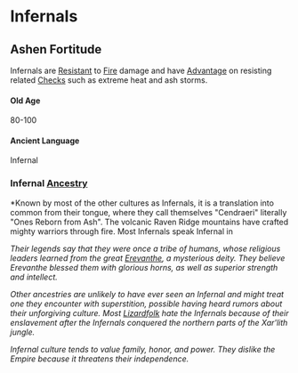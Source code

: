 # Infernals

## Ashen Fortitude
Infernals are [Resistant](../../Conditions/Resistant.md) to [Fire](../../Damage%20Types/Fire.md) damage and have [Advantage](../../Game%20Procedures/Dice%20Rolls/Advantage.md) on resisting related [Checks](../../Game%20Procedures/Check.md) such as extreme heat and ash storms.
#### Old Age 
80-100
#### Ancient Language
Infernal

### Infernal [Ancestry](Ancestry.md)
*Known by most of the other cultures as Infernals, it is a translation into common from their tongue, where they call themselves "Cendraeri" literally "Ones Reborn from Ash". The volcanic Raven Ridge mountains have crafted mighty warriors through fire. Most Infernals speak Infernal in 

*Their legends say that they were once a tribe of humans, whose religious leaders learned from the great [Erevanthe](../../Magic/Spells/Deities/Deity%20Index/Erevanthe.md), a mysterious deity. They believe Erevanthe blessed them with glorious horns, as well as superior strength and intellect.* 

*Other ancestries are unlikely to have ever seen an Infernal and might treat one they encounter with superstition, possible having heard rumors about their unforgiving culture. Most [Lizardfolk](Lizardfolk.md) hate the Infernals because of their enslavement after the Infernals conquered the northern parts of the Xar'lith jungle.* 

*Infernal culture tends to value family, honor, and power. They dislike the Empire because it threatens their independence.*